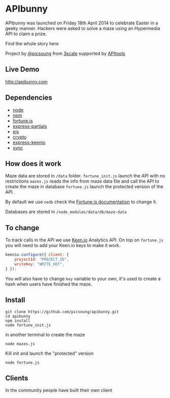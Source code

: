 APIbunny
========

APIbunny was launched on Friday 18th April 2014 to celebrate Easter in a geeky manner.
Hackers were asked to solve a maze using an Hypermedia API to claim a prize.

Find the whole story here

Project by [@picsoung](http://github.com/picsoung) from [3scale](http://3scale.net) supported by [APItools](http://apitools.com)

## Live Demo
http://apibunny.com

## Dependencies
* [node](http://nodejs.org/)
* [npm](https://github.com/npm/npm)
* [fortune.js](http://fortunejs.com)
* [express-partials](https://github.com/publicclass/express-partials)
* [ejs](https://github.com/visionmedia/ejs)
* [crypto](https://www.npmjs.org/package/crypto)
* [express-keenio](https://github.com/sebinsua/express-keenio)
* [sync](https://github.com/0ctave/node-sync)

## How does it work

Maze data are stored in `/data` folder.
`fortune_init.js` launch the API with no restrictions
`mazes.js` reads the info from maze data file and call the API to create the maze in database
`fortune.js` launch the protected version of the API.

By default we use `nedb` check the [Fortune.js documentation](http://fortunejs.com/docs/) to change it.

Databases are stored in `/node_modules/data/db/maze-data`

## To change
To track calls in the API we use [Keen.io](http://keen.io) Analytics API. On top on `fortune.js` you will need to add your Keen.io keys to make it work.

```javascript
keenio.configure({ client: {
    projectId: "PROJECT_ID",
    writeKey: "WRITE_KEY",
} });
```

You will also have to change `key` variable to your own, it's used to create a hash when users have finished the maze.

## Install

```shell
git clone https://github.com/picsoung/apibunny.git
cd apibunny
npm install
node fortune_init.js
```

in another terminal to create the maze
```shell
node mazes.js
```

Kill init and launch the "protected" version

```
node fortune.js
```

## Clients
In the community people have built their own client
